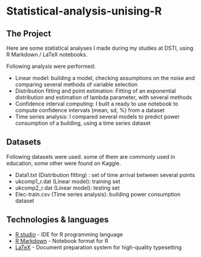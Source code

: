 # Statistical-analysis-unising-R


## The Project

Here are some statistical analyses I made during my studies at DSTI, using R Markdown / LaTeX notebooks.

Following analysis were performed:
* Linear model: building a model, checking assumptions on the noise and comparing several methods of variable selection
* Distribution fitting and point estimation: Fitting of an exponential distribution and estimation of lambda parameter, with several methods
* Confidence interval computing: I built a ready to use notebook to compute confidence intervals (mean, sd, %) from a dataset
* Time series analysis: I compared several models to predict power consumption of a building, using a time series dataset 



## Datasets
Following datasets were used. some of them are commonly used in education, some other were found on Kaggle.
* Data1.txt (Distribution fitting) : set of time arrival between several points
* ukcomp1_r.dat (Linear model): training set
* ukcomp2_r.dat (Linear model): testing set
* Elec-train.csv (Time series analysis): building power consumption dataset



## Technologies & languages 

* [R studio](https://www.rstudio.com/) - IDE for R programming language
* [R Markdown](https://rmarkdown.rstudio.com/) - Notebook format for R
* [LaTeX]() - Document preparation system for high-quality typesetting
